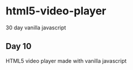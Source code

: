 # html5-video-player

30 day vanilla javascript

## Day 10

HTML5 video player made with vanilla javascript
